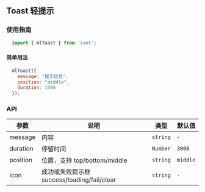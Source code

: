 ## Toast 轻提示

### 使用指南

```javascript
  import { mlToast } from 'vant';
```

#### 简单用法

```javascript
  mlToast({
    message: "提示信息",
    position: "middle",
    duration: 1000
  });
```
### API

| 参数 | 说明 | 类型 | 默认值 |
|------|------|------|------|
| message | 内容 | `string` | `-` |
| duration | 停留时间 | `Number` | `3000` |
| position | 位置，支持 top/bottom/middle | `string` | `middle` |
| icon | 成功或失败提示框 success/loading/fail/clear | `string` | `-` |
